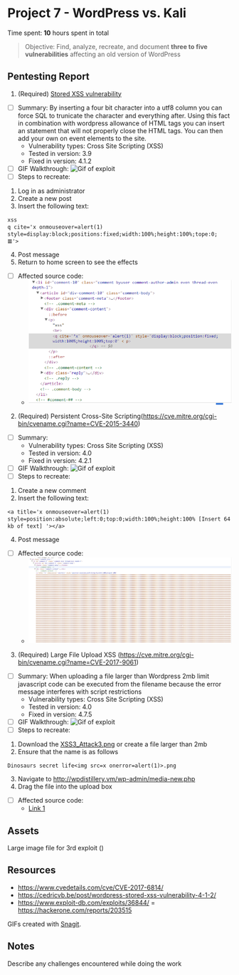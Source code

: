 # Project 7 -  WordPress vs. Kali

Time spent: **10** hours spent in total

> Objective: Find, analyze, recreate, and document **three to five vulnerabilities** affecting an old version of WordPress

## Pentesting Report

1. (Required) [Stored XSS vulnerability](https://cve.mitre.org/cgi-bin/cvename.cgi?name=CVE-2015-3438)
  - [ ] Summary: 
  By inserting a four bit character into a utf8 column you can force SQL to trunicate the character and everything after. Using this fact in combination with wordpress allowance of HTML tags you can insert an statement that will not properly close the HTML tags. You can then add your own on event elements to the site. 
    - Vulnerability types: Cross Site Scripting (XSS)
    - Tested in version: 3.9
    - Fixed in version: 4.1.2
  - [ ] GIF Walkthrough: ![Gif of exploit](https://github.com/henryjr1/SecureSoftTesting/blob/Week-7/XSS_Attack.gif)
  - [ ] Steps to recreate: 
  1.  Log in as administrator
  2. Create a new post
  3. Insert the following text:
  ```
  xss
  q cite='x onmouseover=alert(1) style=display:block;positions:fixed;width:100%;height:100%;tope:0; 𝌆'>
  ```
  4. Post message
  5. Return to home screen to see the effects
  - [ ] Affected source code:
    - ![Image of affected code](https://github.com/henryjr1/SecureSoftTesting/blob/Week-7/XSS_Attack.PNG)
2. (Required)  Persistent Cross-Site Scripting(https://cve.mitre.org/cgi-bin/cvename.cgi?name=CVE-2015-3440)
  - [ ] Summary: 
    - Vulnerability types: Cross Site Scripting (XSS)
    - Tested in version: 4.0
    - Fixed in version: 4.2.1
  - [ ] GIF Walkthrough: ![Gif of exploit](https://github.com/henryjr1/SecureSoftTesting/blob/Week-7/XSS_Attack2.GIF)
  - [ ] Steps to recreate: 
  1. Create a new comment
  2. Insert the following text:
  ```
  <a title='x onmouseover=alert(1) style=position:absolute;left:0;top:0;width:100%;height:100% [Insert 64 kb of text] '></a>
  ```
  4. Post message
  - [ ] Affected source code:
    - ![Image of affected code](https://github.com/henryjr1/SecureSoftTesting/blob/Week-7/XSS_Attack2.PNG)
3. (Required) Large File Upload XSS (https://cve.mitre.org/cgi-bin/cvename.cgi?name=CVE-2017-9061)
  - [ ] Summary: 
  When uploading a file larger than Wordpress 2mb limit javascript code can be executed from the filename because the error message interferes with script restrictions
    - Vulnerability types: Cross Site Scripting (XSS)
    - Tested in version: 4.0
    - Fixed in version: 4.7.5
  - [ ] GIF Walkthrough: ![Gif of exploit](https://github.com/henryjr1/SecureSoftTesting/blob/Week-7/XSS_Attack3.GIF)
  - [ ] Steps to recreate: 
  1. Download the [XSS3_Attack3.png]() or create a file larger than 2mb
  2. Ensure that the name is as follows
  ```
  Dinosaurs secret life<img src=x onerror=alert(1)>.png
  ```
  3. Navigate to http://wpdistillery.vm/wp-admin/media-new.php
  4. Drag the file into the upload box
  - [ ] Affected source code:
    - [Link 1](https://core.trac.wordpress.org/browser/tags/version/src/source_file.php)

## Assets

Large image file for 3rd exploit ()

## Resources

- https://www.cvedetails.com/cve/CVE-2017-6814/
- https://cedricvb.be/post/wordpress-stored-xss-vulnerability-4-1-2/
- https://www.exploit-db.com/exploits/36844/
= https://hackerone.com/reports/203515

GIFs created with [Snagit](https://www.techsmith.com/screen-capture.html).

## Notes

Describe any challenges encountered while doing the work

